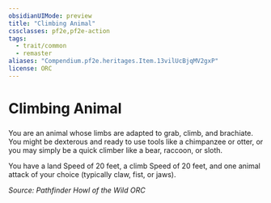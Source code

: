 ```yaml
---
obsidianUIMode: preview
title: "Climbing Animal"
cssclasses: pf2e,pf2e-action
tags:
  - trait/common
  - remaster
aliases: "Compendium.pf2e.heritages.Item.13vilUcBjqMV2gxP"
license: ORC
---
```

# Climbing Animal

### 






You are an animal whose limbs are adapted to grab, climb, and brachiate. You might be dexterous and ready to use tools like a chimpanzee or otter, or you may simply be a quick climber like a bear, raccoon, or sloth.

You have a land Speed of 20 feet, a climb Speed of 20 feet, and one animal attack of your choice (typically claw, fist, or jaws).

*Source: Pathfinder Howl of the Wild*
*ORC*